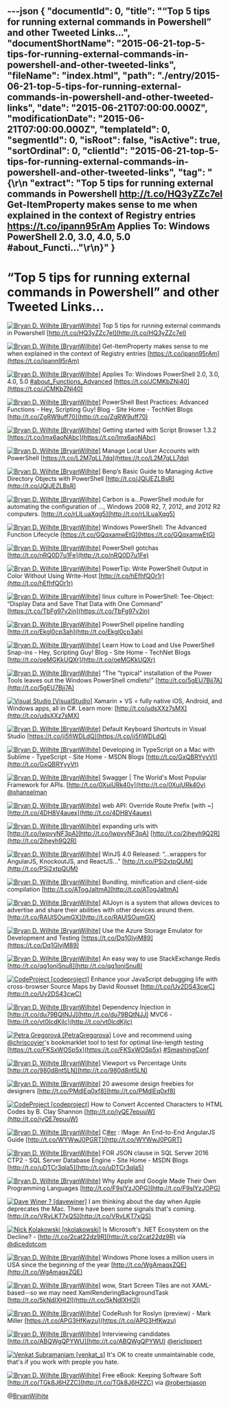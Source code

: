 ---json
{
  "documentId": 0,
  "title": "“Top 5 tips for running external commands in Powershell” and other Tweeted Links…",
  "documentShortName": "2015-06-21-top-5-tips-for-running-external-commands-in-powershell-and-other-tweeted-links",
  "fileName": "index.html",
  "path": "./entry/2015-06-21-top-5-tips-for-running-external-commands-in-powershell-and-other-tweeted-links",
  "date": "2015-06-21T07:00:00.000Z",
  "modificationDate": "2015-06-21T07:00:00.000Z",
  "templateId": 0,
  "segmentId": 0,
  "isRoot": false,
  "isActive": true,
  "sortOrdinal": 0,
  "clientId": "2015-06-21-top-5-tips-for-running-external-commands-in-powershell-and-other-tweeted-links",
  "tag": "{\r\n  \"extract\": \"Top 5 tips for running external commands in Powershell http://t.co/HQ3yZZc7eI   Get-ItemProperty makes sense to me when explained in the context of Registry entries https://t.co/ipann95rAm   Applies To: Windows PowerShell 2.0, 3.0, 4.0, 5.0 #about_Functi...\"\r\n}"
}
---

# “Top 5 tips for running external commands in Powershell” and other Tweeted Links…

[<img alt="Bryan D. Wilhite [BryanWilhite]" src="https://songhay.blob.core.windows.net/shared-social-twitter/BryanWilhite.jpeg">](http://t.co/UNdqV0Z1zz "Bryan D. Wilhite [BryanWilhite]") Top 5 tips for running external commands in Powershell [http://t.co/HQ3yZZc7eI](http://t.co/HQ3yZZc7eI)

[<img alt="Bryan D. Wilhite [BryanWilhite]" src="https://songhay.blob.core.windows.net/shared-social-twitter/BryanWilhite.jpeg">](http://t.co/UNdqV0Z1zz "Bryan D. Wilhite [BryanWilhite]") Get-ItemProperty makes sense to me when explained in the context of Registry entries [https://t.co/ipann95rAm](https://t.co/ipann95rAm)

[<img alt="Bryan D. Wilhite [BryanWilhite]" src="https://songhay.blob.core.windows.net/shared-social-twitter/BryanWilhite.jpeg">](http://t.co/UNdqV0Z1zz "Bryan D. Wilhite [BryanWilhite]") Applies To: Windows PowerShell 2.0, 3.0, 4.0, 5.0 [#about_Functions_Advanced](http://search.twitter.com/search?q=%23about_Functions_Advanced) [https://t.co/JCMKbZNj40](https://t.co/JCMKbZNj40)

[<img alt="Bryan D. Wilhite [BryanWilhite]" src="https://songhay.blob.core.windows.net/shared-social-twitter/BryanWilhite.jpeg">](http://t.co/UNdqV0Z1zz "Bryan D. Wilhite [BryanWilhite]") PowerShell Best Practices: Advanced Functions - Hey, Scripting Guy! Blog - Site Home - TechNet Blogs [http://t.co/ZgRW9uff70](http://t.co/ZgRW9uff70)

[<img alt="Bryan D. Wilhite [BryanWilhite]" src="https://songhay.blob.core.windows.net/shared-social-twitter/BryanWilhite.jpeg">](http://t.co/UNdqV0Z1zz "Bryan D. Wilhite [BryanWilhite]") Getting started with Script Browser 1.3.2 [https://t.co/Imx6aoNAbc](https://t.co/Imx6aoNAbc)

[<img alt="Bryan D. Wilhite [BryanWilhite]" src="https://songhay.blob.core.windows.net/shared-social-twitter/BryanWilhite.jpeg">](http://t.co/UNdqV0Z1zz "Bryan D. Wilhite [BryanWilhite]") Manage Local User Accounts with PowerShell [https://t.co/L2M7qLL7dq](https://t.co/L2M7qLL7dq)

[<img alt="Bryan D. Wilhite [BryanWilhite]" src="https://songhay.blob.core.windows.net/shared-social-twitter/BryanWilhite.jpeg">](http://t.co/UNdqV0Z1zz "Bryan D. Wilhite [BryanWilhite]") Benp’s Basic Guide to Managing Active Directory Objects with PowerShell [http://t.co/JQlJEZLBsR](http://t.co/JQlJEZLBsR)

[<img alt="Bryan D. Wilhite [BryanWilhite]" src="https://songhay.blob.core.windows.net/shared-social-twitter/BryanWilhite.jpeg">](http://t.co/UNdqV0Z1zz "Bryan D. Wilhite [BryanWilhite]") Carbon is a…PowerShell module for automating the configuration of …, Windows 2008 R2, 7, 2012, and 2012 R2 computers. [http://t.co/rLILuaXqg5](http://t.co/rLILuaXqg5)

[<img alt="Bryan D. Wilhite [BryanWilhite]" src="https://songhay.blob.core.windows.net/shared-social-twitter/BryanWilhite.jpeg">](http://t.co/UNdqV0Z1zz "Bryan D. Wilhite [BryanWilhite]") Windows PowerShell: The Advanced Function Lifecycle [https://t.co/GQqxamwEtG](https://t.co/GQqxamwEtG)

[<img alt="Bryan D. Wilhite [BryanWilhite]" src="https://songhay.blob.core.windows.net/shared-social-twitter/BryanWilhite.jpeg">](http://t.co/UNdqV0Z1zz "Bryan D. Wilhite [BryanWilhite]") PowerShell gotchas [http://t.co/nRQ0D7u1Fe](http://t.co/nRQ0D7u1Fe)

[<img alt="Bryan D. Wilhite [BryanWilhite]" src="https://songhay.blob.core.windows.net/shared-social-twitter/BryanWilhite.jpeg">](http://t.co/UNdqV0Z1zz "Bryan D. Wilhite [BryanWilhite]") PowerTip: Write PowerShell Output in Color Without Using Write-Host [http://t.co/hEfhfQOr1r](http://t.co/hEfhfQOr1r)

[<img alt="Bryan D. Wilhite [BryanWilhite]" src="https://songhay.blob.core.windows.net/shared-social-twitter/BryanWilhite.jpeg">](http://t.co/UNdqV0Z1zz "Bryan D. Wilhite [BryanWilhite]") linux culture in PowerShell: Tee-Object: “Display Data and Save That Data with One Command” [https://t.co/TbFg97v2in](https://t.co/TbFg97v2in)

[<img alt="Bryan D. Wilhite [BryanWilhite]" src="https://songhay.blob.core.windows.net/shared-social-twitter/BryanWilhite.jpeg">](http://t.co/UNdqV0Z1zz "Bryan D. Wilhite [BryanWilhite]") PowerShell pipeline handling [http://t.co/Ekgl0cp3ah](http://t.co/Ekgl0cp3ah)

[<img alt="Bryan D. Wilhite [BryanWilhite]" src="https://songhay.blob.core.windows.net/shared-social-twitter/BryanWilhite.jpeg">](http://t.co/UNdqV0Z1zz "Bryan D. Wilhite [BryanWilhite]") Learn How to Load and Use PowerShell Snap-ins - Hey, Scripting Guy! Blog - Site Home - TechNet Blogs [http://t.co/oeMGKkUQXr](http://t.co/oeMGKkUQXr)

[<img alt="Bryan D. Wilhite [BryanWilhite]" src="https://songhay.blob.core.windows.net/shared-social-twitter/BryanWilhite.jpeg">](http://t.co/UNdqV0Z1zz "Bryan D. Wilhite [BryanWilhite]") “The "typical" installation of the Power Tools leaves out the Windows PowerShell cmdlets!” [http://t.co/5gEU7Bjj7A](http://t.co/5gEU7Bjj7A)

[<img alt="Visual Studio [VisualStudio]" src="https://songhay.blob.core.windows.net/shared-social-twitter/VisualStudio.png">](http://t.co/OqnL9IGcUY "Visual Studio [VisualStudio]") Xamarin + VS = fully native iOS, Android, and Windows apps, all in C#. Learn more: [http://t.co/udsXXz7sMX](http://t.co/udsXXz7sMX)

[<img alt="Bryan D. Wilhite [BryanWilhite]" src="https://songhay.blob.core.windows.net/shared-social-twitter/BryanWilhite.jpeg">](http://t.co/UNdqV0Z1zz "Bryan D. Wilhite [BryanWilhite]") Default Keyboard Shortcuts in Visual Studio [https://t.co/ji5fiWDLdQ](https://t.co/ji5fiWDLdQ)

[<img alt="Bryan D. Wilhite [BryanWilhite]" src="https://songhay.blob.core.windows.net/shared-social-twitter/BryanWilhite.jpeg">](http://t.co/UNdqV0Z1zz "Bryan D. Wilhite [BryanWilhite]") Developing in TypeScript on a Mac with Sublime - TypeScript - Site Home - MSDN Blogs [http://t.co/GxQBRYyyVt](http://t.co/GxQBRYyyVt)

[<img alt="Bryan D. Wilhite [BryanWilhite]" src="https://songhay.blob.core.windows.net/shared-social-twitter/BryanWilhite.jpeg">](http://t.co/UNdqV0Z1zz "Bryan D. Wilhite [BryanWilhite]") Swagger | The World's Most Popular Framework for APIs. [http://t.co/0XuiURk40v](http://t.co/0XuiURk40v) [@shanselman](http://twitter.com/shanselman)

[<img alt="Bryan D. Wilhite [BryanWilhite]" src="https://songhay.blob.core.windows.net/shared-social-twitter/BryanWilhite.jpeg">](http://t.co/UNdqV0Z1zz "Bryan D. Wilhite [BryanWilhite]") web API: Override Route Prefix [with ~] [http://t.co/4DH8V4auex](http://t.co/4DH8V4auex)

[<img alt="Bryan D. Wilhite [BryanWilhite]" src="https://songhay.blob.core.windows.net/shared-social-twitter/BryanWilhite.jpeg">](http://t.co/UNdqV0Z1zz "Bryan D. Wilhite [BryanWilhite]") expanding urls with [http://t.co/IwpvyNF3pA](http://t.co/IwpvyNF3pA) [http://t.co/2iheyh9Q2R](http://t.co/2iheyh9Q2R)

[<img alt="Bryan D. Wilhite [BryanWilhite]" src="https://songhay.blob.core.windows.net/shared-social-twitter/BryanWilhite.jpeg">](http://t.co/UNdqV0Z1zz "Bryan D. Wilhite [BryanWilhite]") WinJS 4.0 Released: “…wrappers for AngularJS, KnockoutJS, and ReactJS…” [http://t.co/PSi2xtpQUM](http://t.co/PSi2xtpQUM)

[<img alt="Bryan D. Wilhite [BryanWilhite]" src="https://songhay.blob.core.windows.net/shared-social-twitter/BryanWilhite.jpeg">](http://t.co/UNdqV0Z1zz "Bryan D. Wilhite [BryanWilhite]") Bundling, minification and client-side compilation [http://t.co/ATogJaltmA](http://t.co/ATogJaltmA)

[<img alt="Bryan D. Wilhite [BryanWilhite]" src="https://songhay.blob.core.windows.net/shared-social-twitter/BryanWilhite.jpeg">](http://t.co/UNdqV0Z1zz "Bryan D. Wilhite [BryanWilhite]") AllJoyn is a system that allows devices to advertise and share their abilities with other devices around them. [http://t.co/RAUlSOumGX](http://t.co/RAUlSOumGX)

[<img alt="Bryan D. Wilhite [BryanWilhite]" src="https://songhay.blob.core.windows.net/shared-social-twitter/BryanWilhite.jpeg">](http://t.co/UNdqV0Z1zz "Bryan D. Wilhite [BryanWilhite]") Use the Azure Storage Emulator for Development and Testing [https://t.co/Dq1GlvjM89](https://t.co/Dq1GlvjM89)

[<img alt="Bryan D. Wilhite [BryanWilhite]" src="https://songhay.blob.core.windows.net/shared-social-twitter/BryanWilhite.jpeg">](http://t.co/UNdqV0Z1zz "Bryan D. Wilhite [BryanWilhite]") An easy way to use StackExchange.Redis [http://t.co/qg1onjSnu8](http://t.co/qg1onjSnu8)

[<img alt="CodeProject [codeproject]" src="https://songhay.blob.core.windows.net/shared-social-twitter/codeproject.png">](http://t.co/4uZjbAWyZS "CodeProject [codeproject]") Enhance your JavaScript debugging life with cross-browser Source Maps by David Rousset [http://t.co/Uv2DS43cwC](http://t.co/Uv2DS43cwC)

[<img alt="Bryan D. Wilhite [BryanWilhite]" src="https://songhay.blob.core.windows.net/shared-social-twitter/BryanWilhite.jpeg">](http://t.co/UNdqV0Z1zz "Bryan D. Wilhite [BryanWilhite]") Dependency Injection in [http://t.co/du79BQtNJJ](http://t.co/du79BQtNJJ) MVC6 - [http://t.co/vt0lcdKjlc](http://t.co/vt0lcdKjlc)

[<img alt="Petra Gregorová [PetraGregorova]" src="https://songhay.blob.core.windows.net/shared-social-twitter/PetraGregorova.jpg">](http://t.co/3wEOIQ4dgr "Petra Gregorová [PetraGregorova]") Love and recommend using [@chriscoyier](http://twitter.com/chriscoyier)'s bookmarklet tool to test for optimal line-length testing [https://t.co/FKSxWOSp5x](https://t.co/FKSxWOSp5x) [#SmashingConf](http://search.twitter.com/search?q=%23SmashingConf)

[<img alt="Bryan D. Wilhite [BryanWilhite]" src="https://songhay.blob.core.windows.net/shared-social-twitter/BryanWilhite.jpeg">](http://t.co/UNdqV0Z1zz "Bryan D. Wilhite [BryanWilhite]") Viewport vs Percentage Units [http://t.co/980d8nt5LN](http://t.co/980d8nt5LN)

[<img alt="Bryan D. Wilhite [BryanWilhite]" src="https://songhay.blob.core.windows.net/shared-social-twitter/BryanWilhite.jpeg">](http://t.co/UNdqV0Z1zz "Bryan D. Wilhite [BryanWilhite]") 20 awesome design freebies for designers [http://t.co/PMdlEq0xf8](http://t.co/PMdlEq0xf8)

[<img alt="CodeProject [codeproject]" src="https://songhay.blob.core.windows.net/shared-social-twitter/codeproject.png">](http://t.co/4uZjbAWyZS "CodeProject [codeproject]") How to Convert Accented Characters to HTML Codes by B. Clay Shannon [http://t.co/iyQE7epuuW](http://t.co/iyQE7epuuW)

[<img alt="Bryan D. Wilhite [BryanWilhite]" src="https://songhay.blob.core.windows.net/shared-social-twitter/BryanWilhite.jpeg">](http://t.co/UNdqV0Z1zz "Bryan D. Wilhite [BryanWilhite]") C[#er](http://search.twitter.com/search?q=%23er) : IMage: An End-to-End AngularJS Guide [http://t.co/WYWwJ0PGRT](http://t.co/WYWwJ0PGRT)

[<img alt="Bryan D. Wilhite [BryanWilhite]" src="https://songhay.blob.core.windows.net/shared-social-twitter/BryanWilhite.jpeg">](http://t.co/UNdqV0Z1zz "Bryan D. Wilhite [BryanWilhite]") FOR JSON clause in SQL Server 2016 CTP2 - SQL Server Database Engine - Site Home - MSDN Blogs [http://t.co/uDTCr3qla5](http://t.co/uDTCr3qla5)

[<img alt="Bryan D. Wilhite [BryanWilhite]" src="https://songhay.blob.core.windows.net/shared-social-twitter/BryanWilhite.jpeg">](http://t.co/UNdqV0Z1zz "Bryan D. Wilhite [BryanWilhite]") Why Apple and Google Made Their Own Programming Languages [http://t.co/F9slYzJOPG](http://t.co/F9slYzJOPG)

[<img alt="Dave Winer ? [davewiner]" src="https://songhay.blob.core.windows.net/shared-social-twitter/davewiner.jpeg">](http://t.co/fuxogiHMsn "Dave Winer ? [davewiner]") I am thinking about the day when Apple deprecates the Mac. There have been some signals that's coming. [http://t.co/VRvLKT7xQS](http://t.co/VRvLKT7xQS)

[<img alt="Nick Kolakowski [nkolakowski]" src="https://songhay.blob.core.windows.net/shared-social-twitter/nkolakowski.jpg">](http://t.co/mcAVuIQfR9 "Nick Kolakowski [nkolakowski]") Is Microsoft's .NET Ecosystem on the Decline? - [http://t.co/2cat22dz9R](http://t.co/2cat22dz9R) via [@dicedotcom](http://twitter.com/dicedotcom)

[<img alt="Bryan D. Wilhite [BryanWilhite]" src="https://songhay.blob.core.windows.net/shared-social-twitter/BryanWilhite.jpeg">](http://t.co/UNdqV0Z1zz "Bryan D. Wilhite [BryanWilhite]") Windows Phone loses a million users in USA since the beginning of the year [http://t.co/WgAmaqxZQE](http://t.co/WgAmaqxZQE)

[<img alt="Bryan D. Wilhite [BryanWilhite]" src="https://songhay.blob.core.windows.net/shared-social-twitter/BryanWilhite.jpeg">](http://t.co/UNdqV0Z1zz "Bryan D. Wilhite [BryanWilhite]") wow, Start Screen Tiles are not XAML-based--so we may need XamlRenderingBackgroundTask [http://t.co/5kNdIXHI2l](http://t.co/5kNdIXHI2l)

[<img alt="Bryan D. Wilhite [BryanWilhite]" src="https://songhay.blob.core.windows.net/shared-social-twitter/BryanWilhite.jpeg">](http://t.co/UNdqV0Z1zz "Bryan D. Wilhite [BryanWilhite]") CodeRush for Roslyn (preview) - Mark Miller [https://t.co/APG3HfKwzu](https://t.co/APG3HfKwzu)

[<img alt="Bryan D. Wilhite [BryanWilhite]" src="https://songhay.blob.core.windows.net/shared-social-twitter/BryanWilhite.jpeg">](http://t.co/UNdqV0Z1zz "Bryan D. Wilhite [BryanWilhite]") Interviewing candidates [http://t.co/ABQWgQPYWU](http://t.co/ABQWgQPYWU) [@ericlippert](http://twitter.com/ericlippert)

[<img alt="Venkat Subramaniam [venkat_s]" src="https://songhay.blob.core.windows.net/shared-social-twitter/venkat_s.jpg">](http://t.co/ggeq75dcRb "Venkat Subramaniam [venkat_s]") It's OK to create unmaintainable code, that's if you work with people you hate.

[<img alt="Bryan D. Wilhite [BryanWilhite]" src="https://songhay.blob.core.windows.net/shared-social-twitter/BryanWilhite.jpeg">](http://t.co/UNdqV0Z1zz "Bryan D. Wilhite [BryanWilhite]") Free eBook: Keeping Software Soft [http://t.co/TGk8J6HZZC](http://t.co/TGk8J6HZZC) via [@robertsjason](http://twitter.com/robertsjason)

@[BryanWilhite](https://twitter.com/BryanWilhite)
